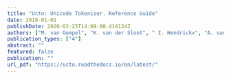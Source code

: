```yaml
---
title: "Ucto: Unicode Tokeniser. Reference Guide"
date: 2018-01-01
publishDate: 2020-02-25T14:09:00.414124Z
authors: ["M. van Gompel", "K. van der Sloot", " I. Hendrickx", "A. van den Bosch"]
publication_types: ["4"]
abstract: ""
featured: false
publication: ""
url_pdf: "https://ucto.readthedocs.io/en/latest/"
---
```


